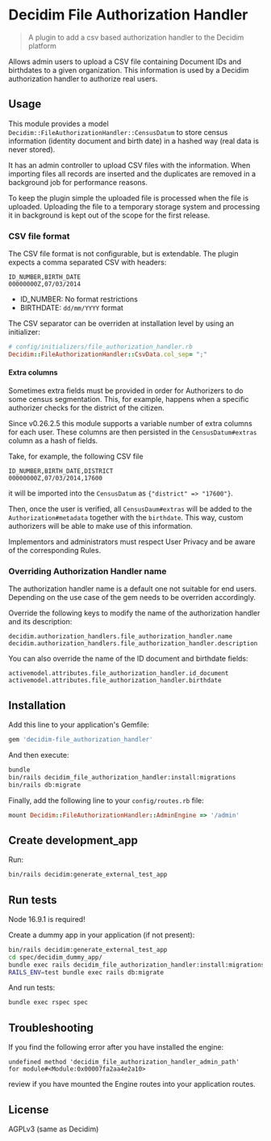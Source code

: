 # Decidim File Authorization Handler

> A plugin to add a csv based authorization handler to the Decidim platform

Allows admin users to upload a CSV file containing Document IDs and birthdates
to a given organization.
This information is used by a Decidim authorization handler to authorize real
users.

## Usage

This module provides a model `Decidim::FileAuthorizationHandler::CensusDatum`
to store census information (identity document and birth date) in a hashed way
(real data is never stored).

It has an admin controller to upload CSV files with the information. When
importing files all records are inserted and the duplicates are removed in a
background job for performance reasons.

To keep the plugin simple the uploaded file is processed when the file is
uploaded.
Uploading the file to a temporary storage system and processing it in
background is kept out of the scope for the first release.

### CSV file format

The CSV file format is not configurable, but is extendable. The plugin expects a comma separated
CSV with headers:

```console
ID_NUMBER,BIRTH_DATE
00000000Z,07/03/2014
```

- ID_NUMBER: No format restrictions
- BIRTHDATE: `dd/mm/YYYY` format

The CSV separator can be overriden at installation level by using an
initializer:

```ruby
# config/initializers/file_authorization_handler.rb
Decidim::FileAuthorizationHandler::CsvData.col_sep= ";"
```

#### Extra columns

Sometimes extra fields must be provided in order for Authorizers to do some census segmentation. This, for example,
happens when a specific authorizer checks for the district of the citizen.

Since v0.26.2.5 this module supports a variable number of extra columns for each user. These columns are then persisted
in the `CensusDatum#extras` column as a hash of fields.

Take, for example, the following CSV file

```console
ID_NUMBER,BIRTH_DATE,DISTRICT
00000000Z,07/03/2014,17600
```

it will be imported into the `CensusDatum` as `{"district" => "17600"}`.

Then, once the user is verified, all `CensusDaum#extras` will be added to the `Authorization#metadata` together with the `birthdate`. This way, custom authorizers will be able to make use of this information.

Implementors and administrators must respect User Privacy and be aware of the corresponding Rules.

### Overriding Authorization Handler name

The authorization handler name is a default one not suitable for end users.
Depending on the use case of the gem needs to be overriden accordingly.

Override the following keys to modify the name of the authorization handler and
its description:

`decidim.authorization_handlers.file_authorization_handler.name`
`decidim.authorization_handlers.file_authorization_handler.description`

You can also override the name of the ID document and birthdate fields:

`activemodel.attributes.file_authorization_handler.id_document`
`activemodel.attributes.file_authorization_handler.birthdate`

## Installation

Add this line to your application's Gemfile:

```ruby
gem 'decidim-file_authorization_handler'
```

And then execute:

```bash
bundle
bin/rails decidim_file_authorization_handler:install:migrations
bin/rails db:migrate
```

Finally, add the following line to your `config/routes.rb` file:

```ruby
mount Decidim::FileAuthorizationHandler::AdminEngine => '/admin'
```

## Create development_app
Run:
```bash
bin/rails decidim:generate_external_test_app
```

## Run tests

Node 16.9.1 is required!

Create a dummy app in your application (if not present):

```bash
bin/rails decidim:generate_external_test_app
cd spec/decidim_dummy_app/
bundle exec rails decidim_file_authorization_handler:install:migrations
RAILS_ENV=test bundle exec rails db:migrate
```

And run tests:

```bash
bundle exec rspec spec
```

## Troubleshooting

If you find the following error after you have installed the engine:

```
undefined method 'decidim_file_authorization_handler_admin_path'
for module#<Module:0x00007fa2aa4e2a10>
```

review if you have mounted the Engine routes into your application routes.

## License

AGPLv3 (same as Decidim)
